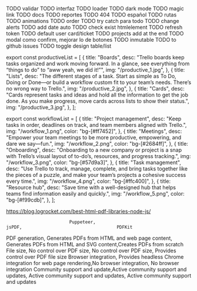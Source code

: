 TODO validar
TODO interfaz
TODO loader
TODO dark mode
TODO magic link
TODO docs
TODO reportes
TODO 404
TODO español
TODO rutas
TODO animations
TODO order
TODO try catch para todo
TODO change alerts
TODO add date auto
TODO check exist htmlelement
TODO refresh token
TODO default user card/ticket
TODO projects add at the end
TODO modal como confirm, mejorar lo de botones
TODO inmutable
TODO to github issues
TODO toggle design table/list

export const productiveList = [
{
title: "Boards",
desc: "Trello boards keep tasks organized and work moving forward. In a glance, see everything from “things to do” to “aww yeah, we did it!”",
img: "/productive_1.jpg",
},
{
title: "Lists",
desc: "The different stages of a task. Start as simple as To Do, Doing or Done—or build a workflow custom fit to your team’s needs. There’s no wrong way to Trello.",
img: "/productive_2.jpg",
},
{
title: "Cards",
desc: "Cards represent tasks and ideas and hold all the information to get the job done. As you make progress, move cards across lists to show their status.",
img: "/productive_3.jpg",
},
];

export const workflowList = [
{
title: "Project management",
desc: "Keep tasks in order, deadlines on track, and team members aligned with Trello.",
img: "/workflow_1.png",
color: "bg-[#ff7452]",
},
{
title: "Meetings",
desc: "Empower your team meetings to be more productive, empowering, and dare we say—fun.",
img: "/workflow_2.png",
color: "bg-[#2684ff]",
},
{
title: "Onboarding",
desc: "Onboarding to a new company or project is a snap with Trello’s visual layout of to-do’s, resources, and progress tracking.",
img: "/workflow_3.png",
color: "bg-[#57d9a3]",
},
{
title: "Task management",
desc: "Use Trello to track, manage, complete, and bring tasks together like the pieces of a puzzle, and make your team’s projects a cohesive success every time.",
img: "/workflow_4.png",
color: "bg-[#ffc400]",
},
{
title: "Resource hub",
desc: "Save time with a well-designed hub that helps teams find information easily and quickly.",
img: "/workflow_5.png",
color: "bg-[#f99cdb]",
},
];

https://blog.logrocket.com/best-html-pdf-libraries-node-js/

                            Puppeteer,                                                  jsPDF,                                    PDFKit
PDF generation,              Generates PDFs from HTML and web page content,              Generates PDFs from HTML and SVG content,Creates PDFs from scratch
File size,                   No control over PDF size,                                   No control over PDF size,                Provides control over PDF file size
Browser integration,         Provides headless Chrome integration for web page rendering,No browser integration,                  No browser integration
Community support and update,Active community support and updates,                       Active community support and updates,    Active community support and updates
